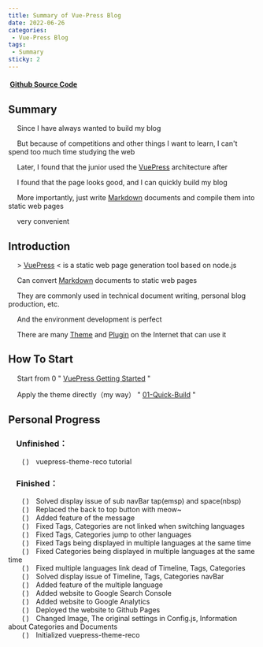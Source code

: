 ```yaml
---
title: Summary of Vue-Press Blog
date: 2022-06-26
categories: 
 - Vue-Press Blog
tags:
 - Summary
sticky: 2
---
```


#### <i data-v-50777274="" class="iconfont reco-other" style="color: rgb(66, 152, 245);"></i> &nbsp;[Github Source Code](https://github.com/I-am-nothing/I-am-nothing.github.io)

## Summary

&emsp; Since I have always wanted to build my blog

&emsp; But because of competitions and other things I want to learn, I can't spend too much time studying the web

&emsp; Later, I found that the junior used the [VuePress](https://vuepress.vuejs.org/) architecture after
    
&emsp; I found that the page looks good, and I can quickly build my blog

&emsp; More importantly, just write [Markdown](https://www.markdownguide.org/) documents and compile them into static web pages

&emsp; very convenient

## Introduction

&emsp; > [VuePress](https://vuepress.vuejs.org/) < is a static web page generation tool based on node.js

&emsp; Can convert [Markdown](https://www.markdownguide.org/) documents to static web pages

&emsp; They are commonly used in technical document writing, personal blog production, etc.

&emsp; And the environment development is perfect

&emsp; There are many [Theme](https://github.com/topics/vuepress-theme) and [Plugin](https://vuepress.vuejs.org/zh/plugin/) on the Internet that can use it

## How To Start

&emsp; Start from 0 <Fa-ArrowRight/> " [VuePress Getting Started](https://vuepress.vuejs.org/zh/guide/getting-started.html) "

&emsp; Apply the theme directly（my way）<Fa-ArrowRight/> " [01-Quick-Build](/blogs/vue-puess/01-quick-build.html) "

## Personal Progress

### &emsp;Unfinished：

&emsp;&emsp;( <Fa-Wrench/> )&emsp;vuepress-theme-reco tutorial<br/>

### &emsp;Finished：

&emsp;&emsp;( <Fa-Check/> )&emsp;Solved display issue of sub navBar tap(emsp) and space(nbsp)<br/>
&emsp;&emsp;( <Fa-Check/> )&emsp;Replaced the back to top button with meow~<br/>
&emsp;&emsp;( <Fa-Check/> )&emsp;Added feature of the message<br/>
&emsp;&emsp;( <Fa-Check/> )&emsp;Fixed Tags, Categories are not linked when switching languages<br/>
&emsp;&emsp;( <Fa-Check/> )&emsp;Fixed Tags, Categories jump to other languages<br/>
&emsp;&emsp;( <Fa-Check/> )&emsp;Fixed Tags being displayed in multiple languages at the same time<br/>
&emsp;&emsp;( <Fa-Check/> )&emsp;Fixed Categories being displayed in multiple languages at the same time<br/>
&emsp;&emsp;( <Fa-Check/> )&emsp;Fixed multiple languages link dead of Timeline, Tags, Categories<br/>
&emsp;&emsp;( <Fa-Check/> )&emsp;Solved display issue of Timeline, Tags, Categories navBar<br/>
&emsp;&emsp;( <Fa-Check/> )&emsp;Added feature of the multiple language<br/>
&emsp;&emsp;( <Fa-Check/> )&emsp;Added website to Google Search Console<br/>
&emsp;&emsp;( <Fa-Check/> )&emsp;Added website to Google Analytics<br/>
&emsp;&emsp;( <Fa-Check/> )&emsp;Deployed the website to Github Pages<br/>
&emsp;&emsp;( <Fa-Check/> )&emsp;Changed Image, The original settings in Config.js, Information about Categories and Documents<br/>
&emsp;&emsp;( <Fa-Check/> )&emsp;Initialized vuepress-theme-reco<br/>
